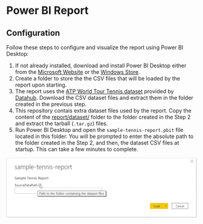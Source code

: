 # Power BI Report

## Configuration
Follow these steps to configure and visualize the report using Power BI Desktop:

1. If not already installed, download and install Power BI Desktop either from the [Microsoft Website](https://powerbi.microsoft.com/en-us/downloads/ "Microsoft Website") or the [Windows Store](https://www.microsoft.com/en-us/p/power-bi-desktop/9ntxr16hnw1t?activetab=pivot:overviewtab "Windows Store").
2. Create a folder to store the the CSV files that will be loaded by the report upon starting.
3. The report uses the [ATP World Tour Tennis dataset](https://datahub.io/sports-data/atp-world-tour-tennis-data "ATP World Tour Tennis dataset") provided by [Datahub](https://datahub.io/). Download the CSV dataset files and extract them in the folder created in the previous step.
4. This repository contais extra dataset files used by the report. Copy the content of the [report/dataset/](dataset/) folder to the folder created in the Step 2 and extract the tarball (`.tar.gz`) files.
5. Run Power BI Desktop and open the `sample-tennis-report.pbit` file located in this folder. You will be prompted to enter the absolute path to the folder created in the Step 2, and then, the dataset CSV files at startup. This can take a few minutes to complete.


![Dataset Path Prompt](../assets/prompt-dataset-path.jpg)